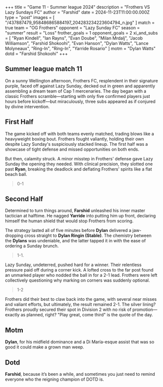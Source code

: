 +++
title = "Game 11 - Summer league 2024"
description = "Frothers VS Lazy Sundays FC"
author = "Farshid"
date = 2024-11-23T11:00:00.000Z
type = "post"
images = [ "/437887479_958486865884197_204283234223604794_n.jpg" ]
match = true
team = "OG Frothers"
opponent = "Lazy Sunday FC"
season = "summer"
result = "Loss"
frother_goals = 1
opponent_goals = 2
xi_and_subs = [
  "Ryan Kindell",
  "Ian Rayns",
  "Evan Doube",
  "Milan Mrdalj",
 "Jacob Williamson",
  "Farshid Shokoohi",
  "Evan Hanson",
  "Dylan Watts",
  "Lance Molyneaux",
 "Ring-In",
 "Ring-In",
  "Yarride Rosario"
]
motm = "Dylan Watts"
dotd = "Farshid Shokoohi"
+++

## Summer league match 11

On a sunny Wellington afternoon, Frothers FC, resplendent in their signature purple, faced off against Lazy Sunday, decked out in green and apparently assembling a dream team of Cap 1 mercenaries. The day began with a classic Frothers scramble—starting with only five confirmed
players just hours before kickoff—but miraculously, three subs appeared as if conjured by divine intervention.

## First Half

The game kicked off with both teams evenly matched, trading blows like a heavyweight boxing bout. Frothers fought valiantly, holding their own despite Lazy Sunday's suspiciously stacked lineup. The first half was a showcase of tight defense and missed opportunities on both ends.

But then, calamity struck. A minor misstep in Frothers' defense gave Lazy Sunday the opening they needed. With clinical precision, they slotted one past **Ryan**, breaking the deadlock and deflating Frothers' spirits like a flat beach ball.

> 0-1

## Second Half

Determined to turn things around, **Farshid** unleashed his inner master tactician at halftime. He nagged **Yarride** into putting him up front, declaring himself the human shield that would stop Frothers from scoring.

The strategy lasted all of five minutes before **Dylan** delivered a jaw-dropping cross straight to **Dylan Ringin (Stable)**. The chemistry between the **Dylans** was undeniable, and the latter tapped it in with the ease of ordering a Sunday brunch.

> 1-1.

Lazy Sunday, undeterred, pushed hard for a winner. Their relentless pressure paid off during a corner kick. A lofted cross to the far post found an unmarked player who nodded the ball in for a 2-1 lead. Frothers were left collectively questioning why marking on corners was suddenly
optional.

> 1-2

Frothers did their best to claw back into the game, with several near misses and valiant efforts, but ultimately, the result remained 2-1. The silver lining? Frothers proudly secured their spot in Division 2 with no risk of promotion—exactly as planned, right? "Play great, come third" is the quote of the day.

## Motm

**Dylan**, for his midfield dominance and a Di María-esque assist that was so good it could make a grown man weep.

## Dotd

**Farshid**, because it’s been a while, and sometimes you just need to remind everyone who the reigning champion of DOTD is.
